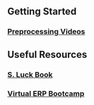 ## Getting Started

### [Preprocessing Videos](https://github.com/JonahKember/Developmental-Neuroscience-Lab-Toolbox/gh-pages/Preprocessing-Videos)

## Useful Resources
### [S. Luck Book](https://github.com/JonahKember/Developmental-Neuroscience-Lab-Toolbox/tree/gh-pages/Luck-Book)
### [Virtual ERP Bootcamp](https://courses.erpinfo.org/courses/Intro-to-ERPs)
